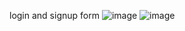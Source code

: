 login and signup form
![image](https://github.com/adityay2004/login-form/assets/148377386/359527ca-92c3-4db1-b736-a8a853bd8a7f)
![image](https://github.com/adityay2004/login-form/assets/148377386/73cfe9a8-7bd1-44f2-a163-d6847218220d)
